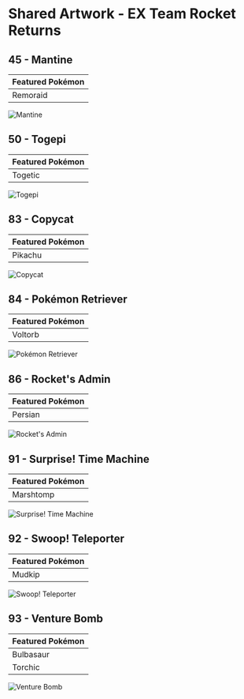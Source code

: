 # Shared Artwork - EX Team Rocket Returns

## 45 - Mantine

|Featured Pokémon|
|:--|
|Remoraid

![Mantine](/images/SharedArtwork/exteamrocketreturns-45.png)

## 50 - Togepi

|Featured Pokémon|
|:--|
|Togetic

![Togepi](/images/SharedArtwork/exteamrocketreturns-50.png)

## 83 - Copycat

|Featured Pokémon|
|:--|
|Pikachu

![Copycat](/images/SharedArtwork/exteamrocketreturns-83.png)

## 84 - Pokémon Retriever

|Featured Pokémon|
|:--|
|Voltorb

![Pokémon Retriever](/images/SharedArtwork/exteamrocketreturns-84.png)

## 86 - Rocket's Admin

|Featured Pokémon|
|:--|
|Persian

![Rocket's Admin](/images/SharedArtwork/exteamrocketreturns-86.png)

## 91 - Surprise! Time Machine

|Featured Pokémon|
|:--|
|Marshtomp

![Surprise! Time Machine](/images/SharedArtwork/exteamrocketreturns-91.png)

## 92 - Swoop! Teleporter

|Featured Pokémon|
|:--|
|Mudkip

![Swoop! Teleporter](/images/SharedArtwork/exteamrocketreturns-92.png)

## 93 - Venture Bomb

|Featured Pokémon|
|:--|
|Bulbasaur
|Torchic

![Venture Bomb](/images/SharedArtwork/exteamrocketreturns-93.png)